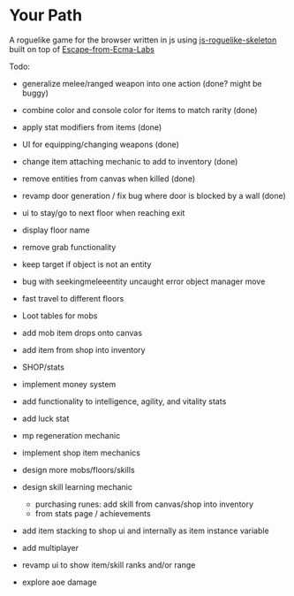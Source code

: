 Your Path
=====================

A roguelike game for the browser written in js using [js-roguelike-skeleton](https://github.com/unstoppablecarl/js-roguelike-skeleton) built on top of [Escape-from-Ecma-Labs](https://github.com/unstoppablecarl/escape-from-ecma-labs)

Todo:

- generalize melee/ranged weapon into one action (done? might be buggy)
- combine color and console color for items to match rarity (done)
- apply stat modifiers from items (done)
- UI for equipping/changing weapons (done)
- change item attaching mechanic to add to inventory (done)
- remove entities from canvas when killed (done)
- revamp door generation / fix bug where door is blocked by a wall (done)
- ui to stay/go to next floor when reaching exit
- display floor name
- remove grab functionality
- keep target if object is not an entity
- bug with seekingmeleeentity uncaught error object manager move
- fast travel to different floors

- Loot tables for mobs
- add mob item drops onto canvas
- add item from shop into inventory
- SHOP/stats
- implement money system
- add functionality to intelligence, agility, and vitality stats
- add luck stat
- mp regeneration mechanic

- implement shop item mechanics
- design more mobs/floors/skills
- design skill learning mechanic 
    - purchasing runes: add skill from canvas/shop into inventory
    - from stats page / achievements
- add item stacking to shop ui and internally as item instance variable
- add multiplayer
- revamp ui to show item/skill ranks and/or range
- explore aoe damage